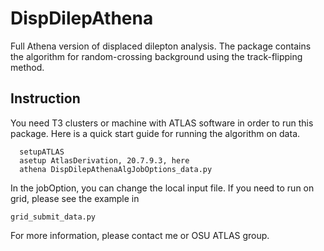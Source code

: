 # DispDilepAthena
Full Athena version of displaced dilepton analysis. The package contains the algorithm for random-crossing background using the track-flipping method. 

## Instruction

You need T3 clusters or machine with ATLAS software in order to run this package. Here is a quick start guide for running the algorithm on data.
~~~~
  setupATLAS
  asetup AtlasDerivation, 20.7.9.3, here
  athena DispDilepAthenaAlgJobOptions_data.py
~~~~

In the jobOption, you can change the local input file. If you need to run on grid, please see the example in 
~~~~
grid_submit_data.py
~~~~

For more information, please contact me or OSU ATLAS group.
